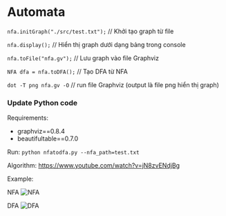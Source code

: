 # Automata

`nfa.initGraph("./src/test.txt");` // Khởi tạo graph từ file

`nfa.display();` // Hiển thị graph dưới dạng bảng trong console

`nfa.toFile("nfa.gv");` // Lưu graph vào file Graphviz

`NFA dfa = nfa.toDFA();` // Tạo DFA từ NFA

`dot -T png nfa.gv -O` // run file Graphviz (output là file png hiển thị graph)

### Update Python code
Requirements:
  * graphviz==0.8.4
  * beautifultable==0.7.0

Run: `python nfatodfa.py --nfa_path=test.txt` 

Algorithm: https://www.youtube.com/watch?v=jN8zvENdjBg

Example: 

NFA
![NFA](https://github.com/maituduy/Automata/blob/master/Example/nfa.gv.png?raw=true)

DFA
![DFA](https://github.com/maituduy/Automata/blob/master/Example/dfa.gv.png?raw=true)
